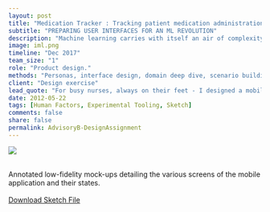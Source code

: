 ```yaml
---
layout: post
title: "Medication Tracker : Tracking patient medication administration routines and history for nurses."
subtitle: "PREPARING USER INTERFACES FOR AN ML REVOLUTION"
description: "Machine learning carries with itself an air of complexity, of black-box-ness. Products have been making use of ML but this technology remains heavily abstracted to the end-user. The project explores the possibility of exposing ML systems to non-expert users through visualizations."
image: iml.png
timeline: "Dec 2017"
team_size: "1"
role: "Product design."
methods: "Personas, interface design, domain deep dive, scenario building"
client: "Design exercise"
lead_quote: "For busy nurses, always on their feet - I designed a mobile interface that helps them track past and upcoming medication administration tasks."
date: 2012-05-22
tags: [Human Factors, Experimental Tooling, Sketch]
comments: false
share: false
permalink: AdvisoryB-DesignAssignment
---
```

<div class="btn-div">
	<img class="wide-img" src="{{ site.url }}{{ site.baseurl }}/images/Annotated_Low.png"/><br/><br/>
    <p>Annotated low-fidelity mock-ups detailing the various screens of the mobile application and their states.<br/><br/><a class="waves-effect waves-light btn" href="{{ site.url }}{{ site.baseurl }}/images/AdvisoryBoard_AkashShetye.sketch">Download Sketch File</a></p>
</div>

<br/>
<br/>
<br/>
<br/>
<br/>
<br/>
<br/>
<br/>
<br/>
<br/>
<br/>
<br/>